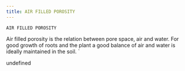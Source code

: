 ```yaml
---
title: AIR FILLED POROSITY
---
```

`AIR FILLED POROSITY`

Air filled porosity is the relation between pore space, air and water.
For good growth of roots and the plant a good balance of air and water is ideally maintained in the soil.
`

undefined